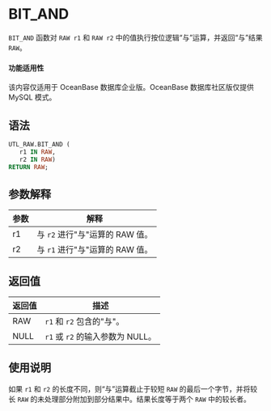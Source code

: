 # BIT_AND 

`BIT_AND` 函数对 `RAW r1` 和 `RAW r2` 中的值执行按位逻辑“与”运算，并返回“与”结果 `RAW`。

  <main id="notice" >
    <h4>功能适用性</h4>
    <p>该内容仅适用于 OceanBase 数据库企业版。OceanBase 数据库社区版仅提供 MySQL 模式。</p>
  </main>

## 语法 

```sql
UTL_RAW.BIT_AND (
   r1 IN RAW,
   r2 IN RAW) 
RETURN RAW;
```

## 参数解释

| **参数** |         **解释**         |
|--------|------------------------|
| r1     | 与 `r2` 进行"与"运算的 RAW 值。 |
| r2     | 与 `r1` 进行"与"运算的 RAW 值。 |



## 返回值 

| **返回值** |          **描述**          |
|---------|--------------------------|
| RAW     | `r1` 和 `r2` 包含的"与"。      |
| NULL    | `r1` 或 `r2` 的输入参数为 NULL。 |



## 使用说明 

如果 `r1` 和 `r2` 的长度不同，则“与”运算截止于较短 `RAW` 的最后一个字节，并将较长 `RAW` 的未处理部分附加到部分结果中。结果长度等于两个 `RAW` 中的较长者。
